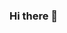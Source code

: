 ### Hi there 👋

<!--

![Anurag's GitHub stats](https://github-readme-stats.vercel.app/api?heeRion=anuraghazra&theme=dark&show_icons=true)

-->
